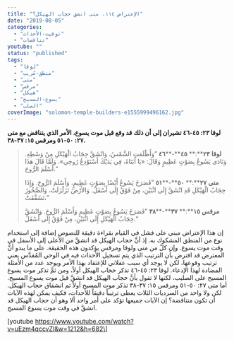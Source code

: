 ```yaml
---
title: "الإعتراض ١١٤، متى انشق حجاب الهيكل؟"
date: "2019-08-05"
categories: 
  - "توقيت-الأحداث"
  - "تناقضات"
youtube: ""
status: "published"
tags: 
  - "لوقا"
  - "منطق-مُريب"
  - "متى"
  - "مرقس"
  - "هيكل"
  - "يسوع-المسيح"
  - "الصلب"
coverImage: "solomon-temple-builders-e1555999496162.jpg"
---
```


**لوقا ٢٣: ٤٥\-٤٦ تشيران إلى أن ذلك قد وقع قبل موت يسوع، الأمر الذي يتناقض مع متى ٢٧: ٥٠\-٥١ ومرقس ١٥: ٣٧\-٣٨.**

> **لوقا** **٢٣****:** **٤٥****\-****٤٦** ”وَأَظْلَمَتِ الشَّمْسُ، وَانْشَقَّ حِجَابُ الْهَيْكَلِ مِنْ وَسْطِهِ. وَنَادَى يَسُوعُ بِصَوْتٍ عَظِيمٍ وَقَالَ: «يَا أَبَتَاهُ، فِي يَدَيْكَ أَسْتَوْدِعُ رُوحِي». وَلَمَّا قَالَ هذَا أَسْلَمَ الرُّوحَ.“
> 
> **متى** **٢٧****:** **٥٠****\-****٥١** ”فَصَرَخَ يَسُوعُ أَيْضًا بِصَوْتٍ عَظِيمٍ، وَأَسْلَمَ الرُّوحَ. وَإِذَا حِجَابُ الْهَيْكَلِ قَدِ انْشَقَّ إِلَى اثْنَيْنِ، مِنْ فَوْقُ إِلَى أَسْفَلُ. وَالأَرْضُ تَزَلْزَلَتْ، وَالصُّخُورُ تَشَقَّقَتْ،“
> 
> **مرقس** **١٥****:** **٣٧****\-****٣٨** ”فَصَرَخَ يَسُوعُ بِصَوْتٍ عَظِيمٍ وَأَسْلَمَ الرُّوحَ. وَانْشَقَّ حِجَابُ الْهَيْكَلِ إِلَى اثْنَيْنِ، مِنْ فَوْقُ إِلَى أَسْفَلُ.“

إن هذا الإعتراض مبني على فشل في القيام بقراءة دقيقة للنصوص إضافة إلى استخدام نوع من المنطق المشكوك به. إذ أنَّ حجاب الهيكل قد انشقَّ من الأعلى إلى الأسفل قي وقت موت يسوع. وإن كلّ من متى ولوقا ومرقس يؤكدون هذه الحقيقة. على ما يبدو أنَّ المعترض قد افترض بأن الترتيب الذي يتم تسجيل الأحداث فيه في الوحي المُقدَّس يعني ترتيب وقوعها، لكن لا يوجد أي سبب عقلاني للإعتقاد بهذا الأمر ويوجد عدد من الأمثلة المضادة لهذا الإدعاء. لوقا ٢٣: ٤٥\-٤٦ تذكر حجاب الهيكل أولاً، ومن ثمَّ تذكر موت يسوع المسيح على الصليب، لكنها لا تقول بأنَّ حجاب الهيكل قد انشقَّ قبل موت يسوع المسيح. أما متى ٢٧: ٥٠\-٥١ ومرقس ١٥: ٣٧\-٣٨ تذكر موت المسيح أولاً ثم انشقاق حجاب الهيكل. لكن ولا واحد من السرديات الثلاث يعطي ترتيباً دقيقاً للأحداث، فكيف يمكن لهذه الآيات أن تكون متناقضة؟ إن الآيات جميعها تؤكد على أمر واحد ألا وهو أن حجاب الهيكل قد انشقَّ في وقت موت يسوع المسيح.

\[youtube https://www.youtube.com/watch?v=uEzm4qccvZI&w=1212&h=682\]
